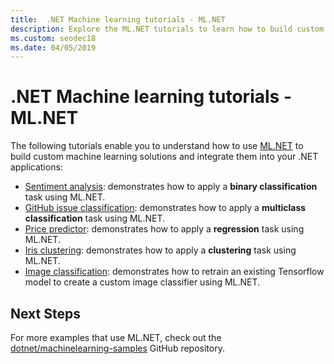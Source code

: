 ```yaml
---
title:  .NET Machine learning tutorials - ML.NET
description: Explore the ML.NET tutorials to learn how to build custom AI solutions and integrate them into your .NET applications.
ms.custom: seodec18
ms.date: 04/05/2019
---
```

# .NET Machine learning tutorials - ML.NET

The following tutorials enable you to understand how to use [ML.NET](../index.md) to build custom machine learning solutions and integrate them into your .NET applications:

- [Sentiment analysis](sentiment-analysis.md): demonstrates how to apply a **binary classification** task using ML.NET.
- [GitHub issue classification](github-issue-classification.md): demonstrates how to apply a **multiclass classification** task using ML.NET.
- [Price predictor](taxi-fare.md): demonstrates how to apply a **regression** task using ML.NET.
- [Iris clustering](iris-clustering.md): demonstrates how to apply a **clustering** task using ML.NET.
- [Image classification](image-classification.md): demonstrates how to retrain an existing Tensorflow model to create a custom image classifier using ML.NET.

## Next Steps

For more examples that use ML.NET, check out the [dotnet/machinelearning-samples](https://github.com/dotnet/machinelearning-samples) GitHub repository.
